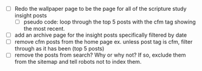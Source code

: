 - [ ] Redo the wallpaper page to be the page for all of the scripture study insight posts
    - [ ] pseudo code: loop through the top 5 posts with the cfm tag showing the most recent.
- [ ] add an archive page for the insight posts specifically filtered by date
- [ ] remove cfm posts from the home page ex. unless post tag is cfm, filter through as it has been (top 5 posts)
- [ ] remove the posts from search? Why or why not? If so, exclude them from the sitemap and tell robots not to index them.